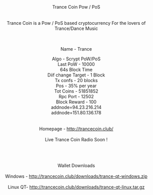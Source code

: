 <center>Trance Coin Pow / PoS</center><center>

<br>
<br>

<center>Trance Coin is a Pow / PoS based cryptocurrency For the lovers of Trance/Dance Music<br></center>
<br>
<br>


Name - Trance <br>

Algo - Scrypt PoW/PoS<br>
Last PoW - 10000<br>
64s Block Time<br>
Diif change Target - 1 Block<br>
Tx confs - 20 blocks<br>
Pos - 35% per year<br>
Tot Coins - 51851852<br>
Rpc Port - 12502<br>
Block Reward - 100<br>
addnode=94.23.216.214<br>
addnode=151.80.136.178<br>
<br>
<br>
Homepage - http://trancecoin.club/<br>
<br>
Live Trance Coin Radio Soon ! <br>
<br>
<br>
<br>


Wallet Downloads <br>
<br>
Windows - http://trancecoin.club/downloads/trance-qt-windows.zip<br>
<br>
Linux QT- http://trancecoin.club/downloads/trance-qt-linux.tar.gz<br>


